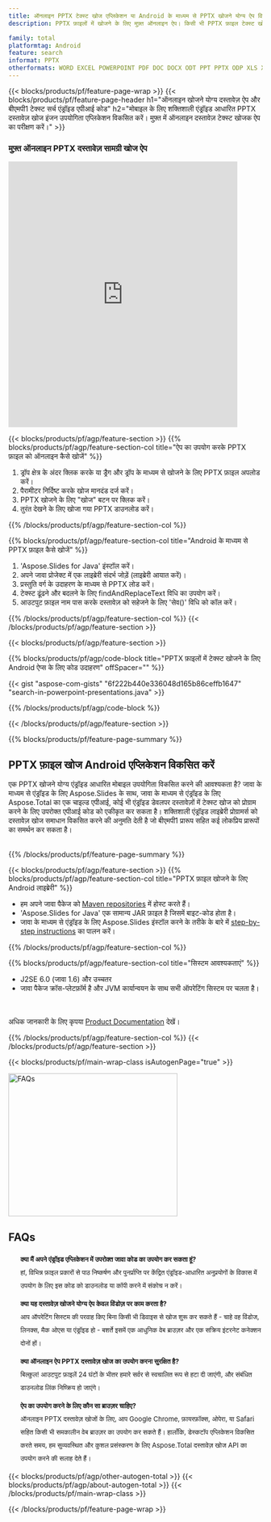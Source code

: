 ```yaml
---
title: ऑनलाइन PPTX टेक्स्ट खोज एप्लिकेशन या Android के माध्यम से PPTX खोजने योग्य ऐप विकसित करें
description: PPTX फ़ाइलों में खोजने के लिए मुफ़्त ऑनलाइन ऐप। किसी भी PPTX फ़ाइल टेक्स्ट खोज एंड्रॉइड एप्लिकेशन के लिए जावा कोड।

family: total
platformtag: Android
feature: search
informat: PPTX
otherformats: WORD EXCEL POWERPOINT PDF DOC DOCX ODT PPT PPTX ODP XLS XLSX ODS
---
```

{{< blocks/products/pf/feature-page-wrap >}}
{{< blocks/products/pf/feature-page-header h1="ऑनलाइन खोजने योग्य दस्तावेज़ ऐप और बीएमपी1 टेक्स्ट सर्च एंड्रॉइड एपीआई कोड" h2="मोबाइल के लिए शक्तिशाली एंड्रॉइड आधारित PPTX दस्तावेज़ खोज इंजन उपयोगिता एप्लिकेशन विकसित करें। मुफ़्त में ऑनलाइन दस्तावेज़ टेक्स्ट खोजक ऐप का परीक्षण करें।" >}}


<div class="container-fluid agp-content bg-white aboutfile box-1 vh100 section nopbtm">
<div class=container>
<div class=row>
<div class="demobox tc col-md-12 padding-0">

<h3>मुफ़्त ऑनलाइन PPTX दस्तावेज़ सामग्री खोज ऐप</h3>

<iframe style="border: none; height: 526px;" scrolling="no" src="https://products.aspose.app/total/search/embed&h1&h2" id="child-iframe" width="90%"></iframe>

</div></div>
</div></div>

{{< blocks/products/pf/agp/feature-section >}}
{{% blocks/products/pf/agp/feature-section-col title="ऐप का उपयोग करके PPTX फ़ाइल को ऑनलाइन कैसे खोजें" %}}

1. ड्रॉप क्षेत्र के अंदर क्लिक करके या ड्रैग और ड्रॉप के माध्यम से खोजने के लिए PPTX फ़ाइल अपलोड करें।
1. पैरामीटर निर्दिष्ट करके खोज मानदंड दर्ज करें। 
1. PPTX खोजने के लिए "खोज" बटन पर क्लिक करें।
1. तुरंत देखने के लिए खोजा गया PPTX डाउनलोड करें।

{{% /blocks/products/pf/agp/feature-section-col %}}

{{% blocks/products/pf/agp/feature-section-col title="Android के माध्यम से PPTX फ़ाइल कैसे खोजें" %}}

1. 'Aspose.Slides for Java' इंस्टॉल करें।
1. अपने जावा प्रोजेक्ट में एक लाइब्रेरी संदर्भ जोड़ें (लाइब्रेरी आयात करें)।
1. प्रस्तुति वर्ग के उदाहरण के माध्यम से PPTX लोड करें।
1. टेक्स्ट ढूंढने और बदलने के लिए findAndReplaceText विधि का उपयोग करें।
1. आउटपुट फ़ाइल नाम पास करके दस्तावेज़ को सहेजने के लिए 'सेव()' विधि को कॉल करें।

{{% /blocks/products/pf/agp/feature-section-col %}}
{{< /blocks/products/pf/agp/feature-section >}}


{{< blocks/products/pf/agp/feature-section >}}

{{% blocks/products/pf/agp/code-block title="PPTX फ़ाइलों में टेक्स्ट खोजने के लिए Android ऐप्स के लिए कोड उदाहरण" offSpacer="" %}}

{{< gist "aspose-com-gists" "6f222b440e336048d165b86ceffb1647" "search-in-powerpoint-presentations.java" >}}

{{% /blocks/products/pf/agp/code-block %}}

{{< /blocks/products/pf/agp/feature-section >}}

{{% blocks/products/pf/feature-page-summary %}}


<h2>PPTX फ़ाइल खोज Android एप्लिकेशन विकसित करें</h2>

एक PPTX खोजने योग्य एंड्रॉइड आधारित मोबाइल उपयोगिता विकसित करने की आवश्यकता है? जावा के माध्यम से एंड्रॉइड के लिए Aspose.Slides के साथ, जावा के माध्यम से एंड्रॉइड के लिए Aspose.Total का एक चाइल्ड एपीआई, कोई भी एंड्रॉइड डेवलपर दस्तावेज़ों में टेक्स्ट खोज को प्रोग्राम करने के लिए उपरोक्त एपीआई कोड को एकीकृत कर सकता है। शक्तिशाली एंड्रॉइड लाइब्रेरी प्रोग्रामर्स को दस्तावेज़ खोज समाधान विकसित करने की अनुमति देती है जो बीएमपी1 प्रारूप सहित कई लोकप्रिय प्रारूपों का समर्थन कर सकता है।<br /><br />

{{% /blocks/products/pf/feature-page-summary %}}

{{< blocks/products/pf/agp/feature-section >}}
{{% blocks/products/pf/agp/feature-section-col title="PPTX फ़ाइल खोजने के लिए Android लाइब्रेरी" %}}

- हम अपने जावा पैकेज को [Maven repositories](https://docs.aspose.com/slides/androidjava/install-aspose-slides-for-android-via-java/#install-asposeslides-for-android-via-java-from-maven-repository) में होस्ट करते हैं। 
- 'Aspose.Slides for Java' एक सामान्य JAR फ़ाइल है जिसमें बाइट-कोड होता है। 
- जावा के माध्यम से एंड्रॉइड के लिए Aspose.Slides इंस्टॉल करने के तरीके के बारे में [step-by-step instructions](https://docs.aspose.com/slides/androidjava/install-aspose-slides-for-android-via-java/) का पालन करें।

{{% /blocks/products/pf/agp/feature-section-col %}}

{{% blocks/products/pf/agp/feature-section-col title="सिस्टम आवश्यकताएं" %}}

- J2SE 6.0 (जावा 1.6) और उच्चतर
- जावा पैकेज क्रॉस-प्लेटफ़ॉर्म है और JVM कार्यान्वयन के साथ सभी ऑपरेटिंग सिस्टम पर चलता है।

<br /><br />
अधिक जानकारी के लिए कृपया [Product Documentation](https://docs.aspose.com/slides/java/system-requirements/) देखें।

{{% /blocks/products/pf/agp/feature-section-col %}}
{{< /blocks/products/pf/agp/feature-section >}}


{{< blocks/products/pf/main-wrap-class isAutogenPage="true" >}}

<style>.howtolist li{margin-right: 0!important;line-height: 26px;position: relative;margin-bottom: 10px;font-size: 13px;list-style-type: none;}</style>
<div class="col-md-12 tl bg-gray-dark howtolist section">
  <a class="anchor" name="faqpage"></a>
  <div class="container tl dflex" itemscope="" itemtype="https://schema.org/FAQPage">
      <div class="col-md-4 howtosectiongfx">
          <img class="social-panel-hide-on-mobile" src="https://www.groupdocs.cloud/templates/brand/images/groupdocs/conversion/groupdocs_conversion-brand.png" alt="FAQs" width="335" height="283">
      </div>
      <div class="howtosection col-md-8">
          <div>
              <h2>FAQs</h2>
                            <ul>
                  <li itemscope="" itemprop="mainEntity" itemtype="https://schema.org/Question">
                      <div>
                          <span itemprop="name"><b>क्या मैं अपने एंड्रॉइड एप्लिकेशन में उपरोक्त जावा कोड का उपयोग कर सकता हूं?</b></span>
                      </div>
                      <div itemscope="" itemprop="acceptedAnswer" itemtype="https://schema.org/Answer">
                          <span itemprop="text">हां, विभिन्न फ़ाइल प्रकारों से पाठ निष्कर्षण और पुनर्प्राप्ति पर केंद्रित एंड्रॉइड-आधारित अनुप्रयोगों के विकास में उपयोग के लिए इस कोड को डाउनलोड या कॉपी करने में संकोच न करें।</span>
                      </div>
                  </li>
                  <li itemscope="" itemprop="mainEntity" itemtype="https://schema.org/Question">
                      <div>
                          <span itemprop="name"><b>क्या यह दस्तावेज़ खोजने योग्य ऐप केवल विंडोज़ पर काम करता है?</b></span>
                      </div>
                      <div itemscope="" itemprop="acceptedAnswer" itemtype="https://schema.org/Answer">
                          <span itemprop="text">आप ऑपरेटिंग सिस्टम की परवाह किए बिना किसी भी डिवाइस से खोज शुरू कर सकते हैं - चाहे वह विंडोज, लिनक्स, मैक ओएस या एंड्रॉइड हो - बशर्ते इसमें एक आधुनिक वेब ब्राउज़र और एक सक्रिय इंटरनेट कनेक्शन दोनों हों।</span>
                      </div>
                  </li>
                  <li itemscope="" itemprop="mainEntity" itemtype="https://schema.org/Question">
                      <div>
                          <span itemprop="name"><b>क्या ऑनलाइन ऐप PPTX दस्तावेज़ खोज का उपयोग करना सुरक्षित है?</b></span>
                      </div>
                      <div itemscope="" itemprop="acceptedAnswer" itemtype="https://schema.org/Answer">
                          <span itemprop="text">बिल्कुल! आउटपुट फ़ाइलें 24 घंटों के भीतर हमारे सर्वर से स्वचालित रूप से हटा दी जाएंगी, और संबंधित डाउनलोड लिंक निष्क्रिय हो जाएंगे।</span>
                      </div>
                  </li>                 
                  <li itemscope="" itemprop="mainEntity" itemtype="https://schema.org/Question">
                      <div>
                          <span itemprop="name"><b>ऐप का उपयोग करने के लिए कौन सा ब्राउज़र चाहिए?</b></span>
                      </div>
                      <div itemscope="" itemprop="acceptedAnswer" itemtype="https://schema.org/Answer">
                          <span itemprop="text">ऑनलाइन PPTX दस्तावेज़ खोजों के लिए, आप Google Chrome, फ़ायरफ़ॉक्स, ओपेरा, या Safari सहित किसी भी समकालीन वेब ब्राउज़र का उपयोग कर सकते हैं। हालाँकि, डेस्कटॉप एप्लिकेशन विकसित करते समय, हम सुव्यवस्थित और कुशल प्रसंस्करण के लिए Aspose.Total दस्तावेज़ खोज API का उपयोग करने की सलाह देते हैं।</span>
                      </div>
                  </li>
              </ul>
          </div>
      </div>
  </div>

{{< blocks/products/pf/agp/other-autogen-total >}}
{{< blocks/products/pf/agp/about-autogen-total >}}
{{< /blocks/products/pf/main-wrap-class >}}

{{< /blocks/products/pf/feature-page-wrap >}}